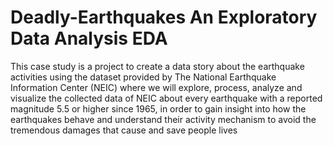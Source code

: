 # Deadly-Earthquakes  An Exploratory Data Analysis EDA
This case study is a project to create a data story about the earthquake activities using the dataset provided by The National Earthquake Information Center (NEIC) where we will explore, process, analyze and visualize the collected data of NEIC about every earthquake with a reported magnitude 5.5 or higher since 1965, in order to gain insight into how the earthquakes behave and understand their activity mechanism to avoid the tremendous damages that cause and save people lives
